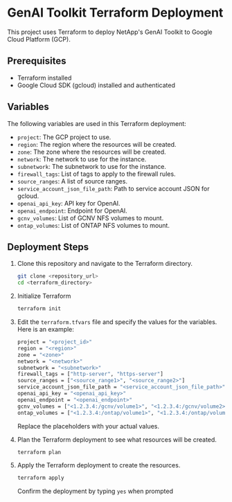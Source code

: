 # GenAI Toolkit Terraform Deployment

This project uses Terraform to deploy NetApp's GenAI Toolkit to Google Cloud Platform (GCP). 

## Prerequisites

- Terraform installed
- Google Cloud SDK (gcloud) installed and authenticated

## Variables

The following variables are used in this Terraform deployment:

- `project`: The GCP project to use.
- `region`: The region where the resources will be created.
- `zone`: The zone where the resources will be created.
- `network`: The network to use for the instance.
- `subnetwork`: The subnetwork to use for the instance.
- `firewall_tags`: List of tags to apply to the firewall rules.
- `source_ranges`: A list of source ranges.
- `service_account_json_file_path`: Path to service account JSON for gcloud.
- `openai_api_key`: API key for OpenAI.
- `openai_endpoint`: Endpoint for OpenAI.
- `gcnv_volumes`: List of GCNV NFS volumes to mount.
- `ontap_volumes`: List of ONTAP NFS volumes to mount.

## Deployment Steps

1. Clone this repository and navigate to the Terraform directory.

   ```bash
   git clone <repository_url>
   cd <terraform_directory>
   ```
2. Initialize Terraform

   ```bash
   terraform init
   ```

3. Edit the `terraform.tfvars` file and specify the values for the variables. Here is an example:

   ```bash
   project = "<project_id>"
   region = "<region>"
   zone = "<zone>"
   network = "<network>"
   subnetwork = "<subnetwork>"
   firewall_tags = ["http-server", "https-server"]
   source_ranges = ["<source_range1>", "<source_range2>"]
   service_account_json_file_path = "<service_account_json_file_path>"
   openai_api_key = "<openai_api_key>"
   openai_endpoint = "<openai_endpoint>"
   gcnv_volumes = ["<1.2.3.4:/gcnv/volume1>", "<1.2.3.4:/gcnv/volume2>"]
   ontap_volumes = ["<1.2.3.4:/ontap/volume1>", "<1.2.3.4:/ontap/volume2>"]
   ```
   Replace the placeholders with your actual values.


4. Plan the Terraform deployment to see what resources will be created.

   ```bash
   terraform plan
   ```

5. Apply the Terraform deployment to create the resources.

   ```bash
   terraform apply
   ```
   Confirm the deployment by typing `yes` when prompted
